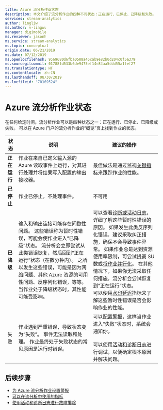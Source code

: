 ```yaml
---
title: Azure 流分析作业状态
description: 本文介绍了流分析作业的四种不同状态：正在运行、已停止、已降级和失败。
services: stream-analytics
author: lingliw
ms.author: v-lingwu
manager: digimobile
ms.reviewer: jasonh
ms.service: stream-analytics
ms.topic: conceptual
origin.date: 06/21/2019
ms.date: 07/12/2019
ms.openlocfilehash: 9569680d6fba0508a45cab9e82b0d204c0f5a379
ms.sourcegitcommit: 01788fd533b6de9475ef14e84aa5ddd55a1fef27
ms.translationtype: HT
ms.contentlocale: zh-CN
ms.lasthandoff: 08/30/2019
ms.locfileid: "70169524"
---
```

# <a name="azure-stream-analytics-job-states"></a>Azure 流分析作业状态

在任何给定时间，流分析作业可以是四种状态之一：正在运行、已停止、已降级或失败。 可以在 Azure 门户的流分析作业的“概览”页上找到作业的状态。 

| 状态 | 说明 | 建议的操作 |
| --- | --- | --- |
| **正在运行** | 作业在来自已定义输入源的 Azure 读取事件上运行，对其进行处理并将结果写入配置的输出接收器。 | 最佳做法是通过监视[关键指标](/stream-analytics/stream-analytics-set-up-alerts#scenarios-to-monitor)来跟踪作业的性能。 |
| **已停止** | 作业已停止，不处理事件。 | 不可用 | 
| **已降级** | 输入和输出连接可能存在间歇性问题。 这些错误称为暂时性错误，可能会使作业进入“已降级”状态。 流分析会立即尝试从此类错误恢复，然后回到“正在运行”状态（在数分钟内）。 之所以发生这些错误，可能是因为网络问题、其他 Azure 资源的可用性问题、反序列化错误，等等。当作业处于降级状态时，其性能可能受影响。| 可以查看[诊断或活动日志](/stream-analytics/stream-analytics-job-diagnostic-logs#debugging-using-activity-logs)，详细了解这些暂时性错误的原因。 如果发生此类反序列化错误，建议采取纠正措施，确保不会导致事件异常。 如果作业总是达到资源使用率限制，可尝试提高 SU 数或[将作业并行化](/stream-analytics/stream-analytics-parallelization)。 在其他情况下，如果你无法采取任何措施，流分析会尝试恢复到“正在运行”状态。  <br> 可以使用[水印延迟](/stream-analytics/stream-analytics-set-up-alerts#scenarios-to-monitor)指标来了解这些暂时性错误是否会影响作业的性能。|
| 失败  | 作业遇到严重错误，导致状态变为“失败”。 事件无法读取和处理。 作业最终处于失败状态的常见原因是运行时错误。 | 可以[配置警报](/stream-analytics/stream-analytics-set-up-alerts#set-up-alerts-in-the-azure-portal)，这样当作业进入“失败”状态时，系统会通知你。 <br> <br>可以使用[活动和诊断日志](/stream-analytics/stream-analytics-job-diagnostic-logs#debugging-using-activity-logs)进行调试，以便确定根本原因并解决问题。|

## <a name="next-steps"></a>后续步骤
* [为 Azure 流分析作业设置警报](stream-analytics-set-up-alerts.md)
* [可以在流分析中使用的指标](/stream-analytics/stream-analytics-monitoring#metrics-available-for-stream-analytics)
* [使用活动和诊断日志进行故障排除](/stream-analytics/stream-analytics-job-diagnostic-logs)
